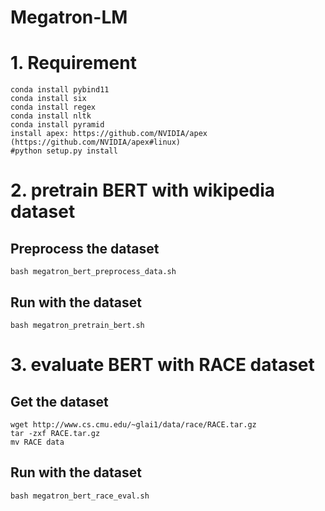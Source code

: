 # Megatron-LM
# 1. Requirement
```
conda install pybind11
conda install six
conda install regex
conda install nltk
conda install pyramid
install apex: https://github.com/NVIDIA/apex (https://github.com/NVIDIA/apex#linux)
#python setup.py install
```

# 2. pretrain BERT with wikipedia dataset
## Preprocess the dataset
```
bash megatron_bert_preprocess_data.sh
```
## Run with the dataset
```
bash megatron_pretrain_bert.sh
```

# 3. evaluate BERT with RACE dataset
## Get the dataset
```
wget http://www.cs.cmu.edu/~glai1/data/race/RACE.tar.gz
tar -zxf RACE.tar.gz
mv RACE data
```
## Run with the dataset
```
bash megatron_bert_race_eval.sh
```
